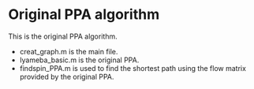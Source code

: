 # Original PPA algorithm 
This is the original PPA algorithm.
* creat_graph.m is the main file.
* lyameba_basic.m is the original PPA.
* findspin_PPA.m is used to find the shortest path using the flow matrix provided by the original PPA.
